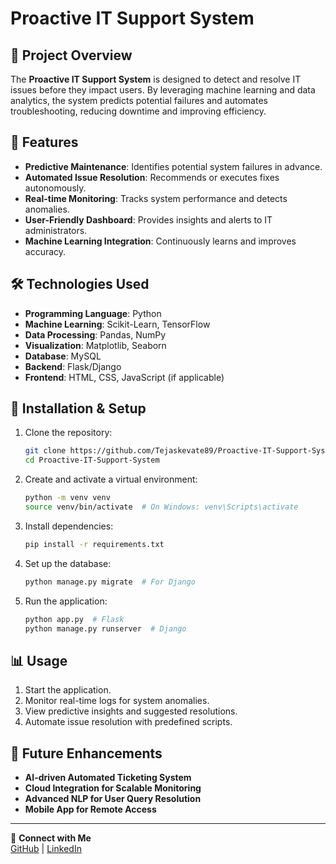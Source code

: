 # Proactive IT Support System

## 📌 Project Overview
The **Proactive IT Support System** is designed to detect and resolve IT issues before they impact users. By leveraging machine learning and data analytics, the system predicts potential failures and automates troubleshooting, reducing downtime and improving efficiency.

## 🚀 Features
- **Predictive Maintenance**: Identifies potential system failures in advance.
- **Automated Issue Resolution**: Recommends or executes fixes autonomously.
- **Real-time Monitoring**: Tracks system performance and detects anomalies.
- **User-Friendly Dashboard**: Provides insights and alerts to IT administrators.
- **Machine Learning Integration**: Continuously learns and improves accuracy.

## 🛠️ Technologies Used
- **Programming Language**: Python
- **Machine Learning**: Scikit-Learn, TensorFlow
- **Data Processing**: Pandas, NumPy
- **Visualization**: Matplotlib, Seaborn
- **Database**: MySQL
- **Backend**: Flask/Django
- **Frontend**: HTML, CSS, JavaScript (if applicable)

## 🔧 Installation & Setup
1. Clone the repository:
   ```bash
   git clone https://github.com/Tejaskevate89/Proactive-IT-Support-System.git
   cd Proactive-IT-Support-System
   ```
2. Create and activate a virtual environment:
   ```bash
   python -m venv venv
   source venv/bin/activate  # On Windows: venv\Scripts\activate
   ```
3. Install dependencies:
   ```bash
   pip install -r requirements.txt
   ```
4. Set up the database:
   ```bash
   python manage.py migrate  # For Django
   ```
5. Run the application:
   ```bash
   python app.py  # Flask
   python manage.py runserver  # Django
   ```

## 📊 Usage
1. Start the application.
2. Monitor real-time logs for system anomalies.
3. View predictive insights and suggested resolutions.
4. Automate issue resolution with predefined scripts.

## 📌 Future Enhancements
- **AI-driven Automated Ticketing System**
- **Cloud Integration for Scalable Monitoring**
- **Advanced NLP for User Query Resolution**
- **Mobile App for Remote Access**

---
🔗 **Connect with Me**  
[GitHub](https://github.com/Tejaskevate89) | [LinkedIn](https://www.linkedin.com/in/tejas-kevate-806b9622b/)
